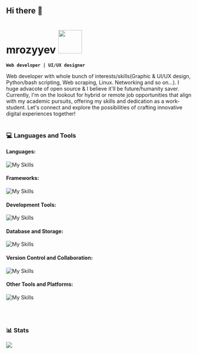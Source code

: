 ## Hi there 👋
#  mrozyyev <img height="64px" src="https://media.tenor.com/dHk-LfzHrtwAAAAi/linux-computer.gif"/>
**`Web developer | UI/UX designer`**

Web developer with whole bunch of interests/skills(Graphic & UI/UX design, Python/bash scripting, Web scraping, Linux. Networking and so on...). I huge advacote of open source & I believe it'll be future/humanity saver.   
 Currently, I'm on the lookout for hybrid or remote job opportunities that align with my academic pursuits, offering my skills and dedication as a work-student. Let's connect and explore the possibilities of crafting innovative digital experiences together! 
#

### :computer: Languages and Tools

#### Languages:
![My Skills](https://skillicons.dev/icons?i=ts,css,html,js,python)

#### Frameworks:
![My Skills](https://skillicons.dev/icons?i=astro,nextjs,react,alpinejs,svelte,tailwind,bootstrap,)

#### Development Tools:
![My Skills](https://skillicons.dev/icons?i=linux,figma,vscode,postman,bash,powershell,)

#### Database and Storage:
![My Skills](https://skillicons.dev/icons?i=sqlite,mysql,directus)

#### Version Control and Collaboration:
![My Skills](https://skillicons.dev/icons?i=gitlab,github,git)

#### Other Tools and Platforms:
![My Skills](https://skillicons.dev/icons?i=docker,nginx,wordpress)

<br />

#

### :bar_chart: Stats

<img src="https://github-readme-stats.vercel.app/api?username=mrozyyev&show_icons=true&theme=tokyonight"/>
